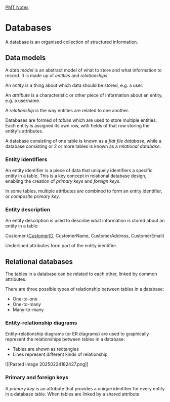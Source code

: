 [PMT Notes](https://www.physicsandmathstutor.com/pdf-pages/?pdf=https%3A%2F%2Fpmt.physicsandmathstutor.com%2Fdownload%2FComputer-Science%2FA-level%2FNotes%2FAQA%2F10-Fundamentals-of-Databases%2FAdvanced%2F10.%20Fundamentals%20of%20Databases%20-%20Advanced.pdf)

# Databases

A database is an organised collection of structured information. 

## Data models

A *data model* is an abstract model of what to store and what information to record. It is made up of *entities* and *relationships*.

An *entity* is a thing about which data should be stored, e.g. a user.

An *attribute* is a characteristic or other piece of information about an entity, e.g. a username. 

A *relationship* is the way entities are related to one another.

Databases are formed of *tables* which are used to store multiple entities. Each entity is assigned its own row, with fields of that row storing the entity's attributes.

A database consisting of one table is known as a *flat file database*, while a database consisting or 2 or more tables is known as a *relational database*.

### Entity identifiers 

An entity identifier is a piece of data that uniquely identifiers a specific entity in a table. This is a key concept in relational database design, enabling the creation of *primary keys* and *foreign keys*.

In some tables, multiple attributes are combined to form an entity identifier, or *composite primary key*.

### Entity description

An entity description is used to describe what information is stored about an entity in a table:

Customer (<u>CustomerID</u>, CustomerName, CustomerAddress, CustomerEmail)

Underlined attributes form part of the entity identifier.

## Relational databases

The tables in a database can be related to each other, linked by common attributes.

There are three possible types of relationship between tables in a database:
- One-to-one
- One-to-many
- Many-to-many

### Entity-relationship diagrams

Entity-relationship diagrams (or ER diagrams) are used to graphically represent the relationships between tables in a database:
- Tables are shown as rectangles
- Lines represent different kinds of relationship

![[Pasted image 20250224182427.png]]

### Primary and foreign keys

A *primary key* is an attribute that provides a unique identifier for every entity in a database table. When tables are linked by a shared attribute 


